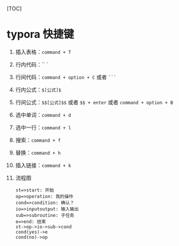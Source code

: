[TOC]

# typora 快捷键

1. 插入表格：`command + T`

2. 行内代码：`` `

3. 行间代码：`command + option + C`  或者 ` ``` `

4. 行内公式：`$[公式]$`

5. 行间公式：`$$[公式]$$` 或者 `$$ + enter`  或者 `command + option + B`

6. 选中单词：`command + d`

7. 选中一行：`command + l`

8. 搜索：`command + f`

9. 替换：`command + h`

10. 插入链接：`command + k`

11. 流程图

    ```flow
    st=>start: 开始
    op=>operation: 我的操作
    cond=>condition: 确认？
    io=>inputoutput: 输入输出
    sub=>subroutine: 子任务
    e=>end: 结束
    st->op->io->sub->cond
    cond(yes)->e
    cond(no)->op
    ```

    ​